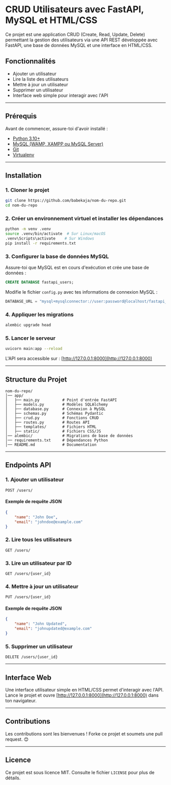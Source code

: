 # CRUD Utilisateurs avec FastAPI, MySQL et HTML/CSS

Ce projet est une application CRUD (Create, Read, Update, Delete) permettant la gestion des utilisateurs via une API REST développée avec FastAPI, une base de données MySQL et une interface en HTML/CSS.

## Fonctionnalités
- Ajouter un utilisateur
- Lire la liste des utilisateurs
- Mettre à jour un utilisateur
- Supprimer un utilisateur
- Interface web simple pour interagir avec l'API

---

## Prérequis
Avant de commencer, assure-toi d'avoir installé :
- [Python 3.10+](https://www.python.org/downloads/)
- [MySQL (WAMP, XAMPP ou MySQL Server)](https://dev.mysql.com/downloads/)
- [Git](https://git-scm.com/)
- [Virtualenv](https://virtualenv.pypa.io/en/latest/)

---

## Installation

### 1. Cloner le projet
```sh
git clone https://github.com/babekaja/nom-du-repo.git
cd nom-du-repo
```

### 2. Créer un environnement virtuel et installer les dépendances
```sh
python -m venv .venv
source .venv/bin/activate  # Sur Linux/macOS
.venv\Scripts\activate    # Sur Windows
pip install -r requirements.txt
```

### 3. Configurer la base de données MySQL

Assure-toi que MySQL est en cours d'exécution et crée une base de données :
```sql
CREATE DATABASE fastapi_users;
```
Modifie le fichier `config.py` avec tes informations de connexion MySQL :
```python
DATABASE_URL = "mysql+mysqlconnector://user:password@localhost/fastapi_users"
```

### 4. Appliquer les migrations
```sh
alembic upgrade head
```

### 5. Lancer le serveur
```sh
uvicorn main:app --reload
```
L'API sera accessible sur : [http://127.0.0.1:8000](http://127.0.0.1:8000)

---

## Structure du Projet
```
nom-du-repo/
│── app/
│   ├── main.py          # Point d'entrée FastAPI
│   ├── models.py        # Modèles SQLAlchemy
│   ├── database.py      # Connexion à MySQL
│   ├── schemas.py       # Schémas Pydantic
│   ├── crud.py          # Fonctions CRUD
│   ├── routes.py        # Routes API
│   ├── templates/       # Fichiers HTML
│   ├── static/          # Fichiers CSS/JS
│── alembic/             # Migrations de base de données
│── requirements.txt     # Dépendances Python
│── README.md            # Documentation
```

---

## Endpoints API

### 1. Ajouter un utilisateur
```http
POST /users/
```
#### Exemple de requête JSON
```json
{
    "name": "John Doe",
    "email": "johndoe@example.com"
}
```

### 2. Lire tous les utilisateurs
```http
GET /users/
```

### 3. Lire un utilisateur par ID
```http
GET /users/{user_id}
```

### 4. Mettre à jour un utilisateur
```http
PUT /users/{user_id}
```
#### Exemple de requête JSON
```json
{
    "name": "John Updated",
    "email": "johnupdated@example.com"
}
```

### 5. Supprimer un utilisateur
```http
DELETE /users/{user_id}
```

---

## Interface Web
Une interface utilisateur simple en HTML/CSS permet d'interagir avec l'API.
Lance le projet et ouvre [http://127.0.0.1:8000](http://127.0.0.1:8000) dans ton navigateur.

---

## Contributions
Les contributions sont les bienvenues ! Forke ce projet et soumets une pull request. 😊

---

## Licence
Ce projet est sous licence MIT. Consulte le fichier `LICENSE` pour plus de détails.

